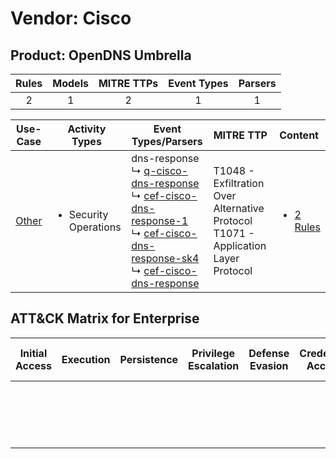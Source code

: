 Vendor: Cisco
=============
Product: OpenDNS Umbrella
-------------------------
| Rules | Models | MITRE TTPs | Event Types | Parsers |
|:-----:|:------:|:----------:|:-----------:|:-------:|
|   2   |   1    |     2      |      1      |    1    |

|                Use-Case                | Activity Types                        | Event Types/Parsers                                                                                                                                                                                                                                                                                                                                       | MITRE TTP                                                                                | Content                                                                       |
|:--------------------------------------:| ------------------------------------- | --------------------------------------------------------------------------------------------------------------------------------------------------------------------------------------------------------------------------------------------------------------------------------------------------------------------------------------------------------- | ---------------------------------------------------------------------------------------- | ----------------------------------------------------------------------------- |
| [Other](../../../UseCases/uc_other.md) | <ul><li>Security Operations</li></ul> |  dns-response<br> ↳ [q-cisco-dns-response](Parsers/parserContent_q-cisco-dns-response.md)<br> ↳ [cef-cisco-dns-response-1](Parsers/parserContent_cef-cisco-dns-response-1.md)<br> ↳ [cef-cisco-dns-response-sk4](Parsers/parserContent_cef-cisco-dns-response-sk4.md)<br> ↳ [cef-cisco-dns-response](Parsers/parserContent_cef-cisco-dns-response.md)<br> | T1048 - Exfiltration Over Alternative Protocol<br>T1071 - Application Layer Protocol<br> | [<ul><li>2 Rules</li></ul>](Rules_Models/r_m_cisco_opendns_umbrella_Other.md) |

ATT&CK Matrix for Enterprise
----------------------------
| Initial Access | Execution | Persistence | Privilege Escalation | Defense Evasion | Credential Access | Discovery | Lateral Movement | Collection | Command and Control                                                             | Exfiltration                                                                                | Impact |
| -------------- | --------- | ----------- | -------------------- | --------------- | ----------------- | --------- | ---------------- | ---------- | ------------------------------------------------------------------------------- | ------------------------------------------------------------------------------------------- | ------ |
|                |           |             |                      |                 |                   |           |                  |            | [Application Layer Protocol](https://attack.mitre.org/techniques/T1071)<br><br> | [Exfiltration Over Alternative Protocol](https://attack.mitre.org/techniques/T1048)<br><br> |        |
